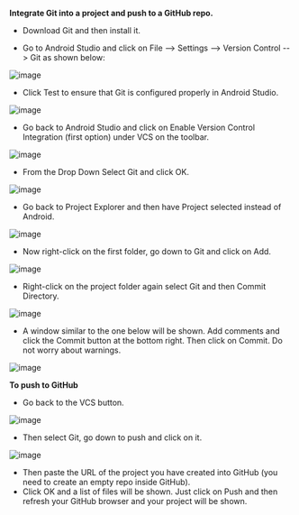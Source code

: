 **Integrate Git into a project and push to a GitHub repo.**

- Download Git and then install it.
  
- Go to Android Studio and click on File --> Settings --> Version Control --> Git as shown below:
 
![image](https://github.com/DrAShabut/AndroidDev/assets/146723487/61393f68-0645-499b-8baa-d999e46e0140)

- Click Test to ensure that Git is configured properly in Android Studio.
  
![image](https://github.com/DrAShabut/AndroidDev/assets/146723487/a7106dac-3872-444b-8824-4e3d3b8068a4)

- Go back to Android Studio and click on Enable Version Control Integration (first option) under VCS on the toolbar.
  
![image](https://github.com/DrAShabut/AndroidDev/assets/146723487/dbb81677-6983-4a0f-875d-3f96cb5c1b5e)

- From the Drop Down Select Git and click OK.
  
![image](https://github.com/DrAShabut/AndroidDev/assets/146723487/395c272d-a813-40d4-bd1e-2b3713429091)

- Go back to Project Explorer and then have Project selected instead of Android.
  
![image](https://github.com/DrAShabut/AndroidDev/assets/146723487/6cbca19e-27ce-4641-bc95-65b8433f27f2)

- Now right-click on the first folder, go down to Git and click on Add.
  
![image](https://github.com/DrAShabut/AndroidDev/assets/146723487/8cf2e46a-d0a5-4a3a-b7df-ecf488dfadfb)

- Right-click on the project folder again select Git and then Commit Directory.
  
![image](https://github.com/DrAShabut/AndroidDev/assets/146723487/33020aef-6434-4018-977f-aca49a42c69b)

- A window similar to the one below will be shown. Add comments and click the Commit button at the bottom right. Then click on Commit. Do not worry about warnings.

![image](https://github.com/DrAShabut/AndroidDev/assets/146723487/34beacd0-10d2-4f99-a72d-53c2de50db30)

 
**To push to GitHub**
- Go back to the VCS button.

![image](https://github.com/DrAShabut/AndroidDev/assets/146723487/60842f07-8de6-43f0-b92c-17da312f73ac)
 
- Then select Git, go down to push and click on it.

![image](https://github.com/DrAShabut/AndroidDev/assets/146723487/1b3967b5-2593-4630-ad3d-86201d099d9c)
 
- Then paste the URL of the project you have created into GitHub (you need to create an empty repo inside GitHub).
- Click OK and a list of files will be shown. Just click on Push and then refresh your GitHub browser and your project will be shown.



